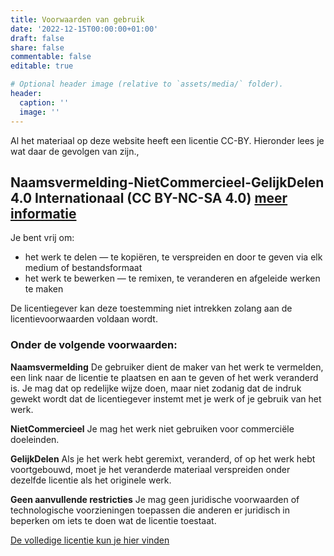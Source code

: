 ```yaml
---
title: Voorwaarden van gebruik
date: '2022-12-15T00:00:00+01:00'
draft: false 
share: false
commentable: false
editable: true

# Optional header image (relative to `assets/media/` folder).
header:
  caption: ''
  image: ''
---
```

Al het materiaal op deze website heeft een licentie CC-BY. Hieronder lees je wat daar de gevolgen van zijn.,
## Naamsvermelding-NietCommercieel-GelijkDelen 4.0 Internationaal (CC BY-NC-SA 4.0) [meer informatie](https://creativecommons.org/licenses/by-nc-sa/4.0/deed.nl)

Je bent vrij om:
- het werk te delen — te kopiëren, te verspreiden en door te geven via elk medium of bestandsformaat
- het werk te bewerken — te remixen, te veranderen en afgeleide werken te maken

De licentiegever kan deze toestemming niet intrekken zolang aan de licentievoorwaarden voldaan wordt.

### Onder de volgende voorwaarden:
**Naamsvermelding**
De gebruiker dient de maker van het werk te vermelden, een link naar de licentie te plaatsen en aan te geven of het werk veranderd is. Je mag dat op redelijke wijze doen, maar niet zodanig dat de indruk gewekt wordt dat de licentiegever instemt met je werk of je gebruik van het werk.

**NietCommercieel**
Je mag het werk niet gebruiken voor commerciële doeleinden.

**GelijkDelen**
Als je het werk hebt geremixt, veranderd, of op het werk hebt voortgebouwd, moet je het veranderde materiaal verspreiden onder dezelfde licentie als het originele werk.

**Geen aanvullende restricties**
Je mag geen juridische voorwaarden of technologische voorzieningen toepassen die anderen er juridisch in beperken om iets te doen wat de licentie toestaat.

[De volledige licentie kun je hier vinden](https://creativecommons.org/licenses/by-nc-sa/4.0/legalcode.nl)
